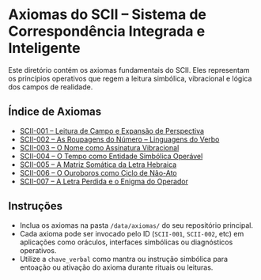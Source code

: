 # Axiomas do SCII – Sistema de Correspondência Integrada e Inteligente

Este diretório contém os axiomas fundamentais do SCII. Eles representam os princípios operativos que regem a leitura simbólica, vibracional e lógica dos campos de realidade.

## Índice de Axiomas

- [SCII-001 – Leitura de Campo e Expansão de Perspectiva](axiomas/axioma_SCII-001_leitura_de_campo.json)
- [SCII-002 – As Roupagens do Número – Linguagens do Verbo](axiomas/axioma_SCII-002_roupagens_do_numero.json)
- [SCII-003 – O Nome como Assinatura Vibracional](axiomas/axioma_SCII-003_nome_assinatura_vibracional.json)
- [SCII-004 – O Tempo como Entidade Simbólica Operável](axiomas/axioma_SCII-004_tempo_simbologico.json)
- [SCII-005 – A Matriz Somática da Letra Hebraica](axiomas/axioma_SCII-005_matriz_somatica_letra.json)
- [SCII-006 – O Ouroboros como Ciclo de Não-Ato](axiomas/axioma_SCII-006_ouroboros_ciclo_nao_ato.json)
- [SCII-007 – A Letra Perdida e o Enigma do Operador](axiomas/axioma_SCII-007_letra_perdida_enigma_operador.json)

## Instruções

- Inclua os axiomas na pasta `/data/axiomas/` do seu repositório principal.
- Cada axioma pode ser invocado pelo ID (`SCII-001`, `SCII-002`, etc) em aplicações como oráculos, interfaces simbólicas ou diagnósticos operativos.
- Utilize a `chave_verbal` como mantra ou instrução simbólica para entoação ou ativação do axioma durante rituais ou leituras.


